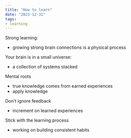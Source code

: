 ```yaml
---
title: "How to learn"
date: "2023-12-31"
tags:
- learning
---
```

Strong learning:
- growing strong brain connections is a physical process 

Your brain is in a small universe:
- a collection of systems stacked

Mental roots
- true knowledge comes from earned experiences
- apply knowledge

Don't ignore feedback
- increment on learned experiences

Stick with the learning process
- working on building consistent habits